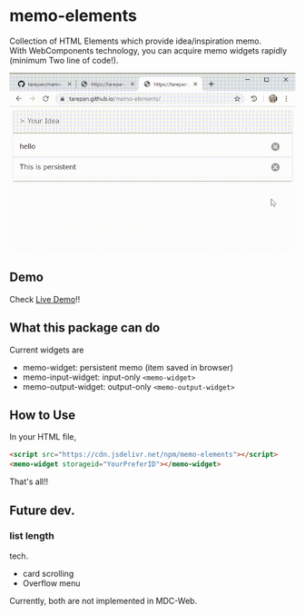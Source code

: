 # memo-elements

Collection of HTML Elements which provide idea/inspiration memo.  
With WebComponents technology, you can acquire memo widgets rapidly (minimum Two line of code!).

![demo_gif][]

[demo_gif]: ./docs/demo_0.0.1.gif

## Demo

Check [Live Demo][pages]!!

[pages]: https://tarepan.github.io/memo-elements/

## What this package can do

Current widgets are

- memo-widget: persistent memo (item saved in browser)
- memo-input-widget: input-only `<memo-widget>`
- memo-output-widget: output-only `<memo-output-widget>`

## How to Use

In your HTML file,

```html
<script src="https://cdn.jsdelivr.net/npm/memo-elements"></script>
<memo-widget storageid="YourPreferID"></memo-widget>
```

That's all!!

## Future dev.

### list length

tech.

- card scrolling
- Overflow menu

Currently, both are not implemented in MDC-Web.

